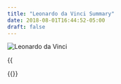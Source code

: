 ```yaml
---
title: "Leonardo da Vinci Summary"
date: 2018-08-01T16:44:52-05:00
draft: false
---
```


![Leonardo da Vinci](/images/leonardodavincisummary/leonardodavinci.jpg?height=35pc)

{{<audio src="leonardodavincisummary.en.mp3">}}

{{<readfile file="articles/leonardodavincisummary.en.md" markdown="true">}}
